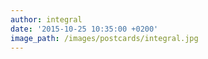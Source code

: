 ```yaml
---
author: integral
date: '2015-10-25 10:35:00 +0200'
image_path: /images/postcards/integral.jpg
---
```

